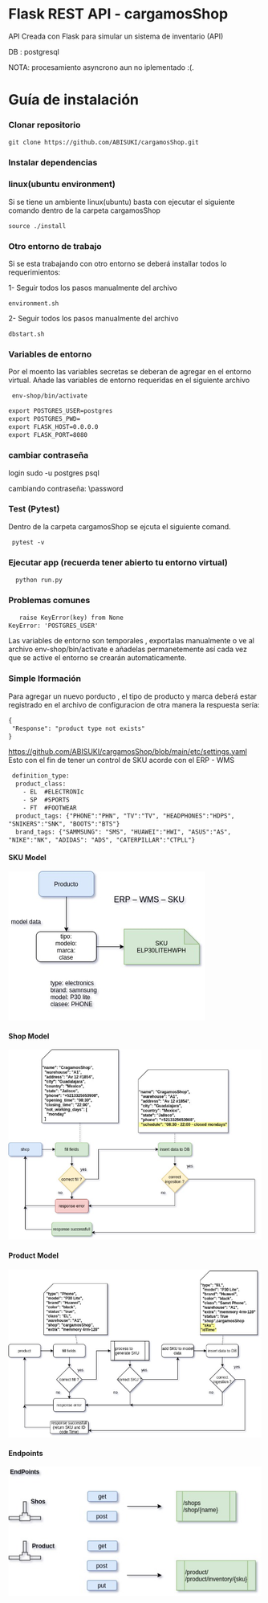 # Flask REST API - cargamosShop 
API Creada con Flask para simular un sistema de inventario (API)

DB : postgresql

NOTA: procesamiento asyncrono aun no iplementado :(.

# Guía de instalación
### Clonar repositorio

```
git clone https://github.com/ABISUKI/cargamosShop.git
```
### Instalar dependencias

  ### linux(ubuntu environment)
  Si se tiene un ambiente linux(ubuntu) basta con ejecutar el siguiente comando 
  dentro de la carpeta cargamosShop
  ```
  source ./install
```

  ### Otro entorno de trabajo
  Si se esta trabajando con otro entorno se deberá installar todos lo requerimientos:
  
  1- Seguir todos los pasos manualmente del archivo
  ```
  environment.sh
  ```
  2- Seguir todos los pasos manualmente del archivo
  ```
  dbstart.sh
  ```

### Variables de entorno
 Por el moento las variables secretas se deberan de agregar en el entorno virtual.
 Añade las variables de entorno requeridas en el siguiente archivo

 ```
  env-shop/bin/activate
  ```
  ```
  export POSTGRES_USER=postgres
export POSTGRES_PWD=
export FLASK_HOST=0.0.0.0
export FLASK_PORT=8080

  ```
### cambiar contraseña
login
sudo -u postgres psql

cambiando contraseña:
\password

### Test (Pytest)
 Dentro de la carpeta cargamosShop se ejcuta el siguiente comand.
 ```
  pytest -v
  ```
### Ejecutar app (recuerda tener abierto tu entorno virtual)
```
  python run.py
  ```

### Problemas comunes
```
   raise KeyError(key) from None
KeyError: 'POSTGRES_USER'

  ```
  Las variables de entorno son temporales , exportalas manualmente
  o ve al archivo env-shop/bin/activate e añadelas permanetemente
  así cada vez que se active el entorno se crearán automaticamente.


### Simple Iformación
 Para agregar un nuevo porducto , el tipo de producto  y marca deberá estar registrado en el archivo de configuracion 
 de otra manera la respuesta sería:
 
 ```
 {
  "Response": "product type not exists"
}

  ```
https://github.com/ABISUKI/cargamosShop/blob/main/etc/settings.yaml
Esto con el fin de tener un control de SKU acorde con el ERP - WMS
```
 definition_type:
  product_class:
    - EL  #ELECTRONIc
    - SP  #SPORTS
    - FT  #FOOTWEAR
  product_tags: {"PHONE":"PHN", "TV":"TV", "HEADPHONES":"HDPS", "SNIKERS":"SNK", "BOOTS":"BTS"}
  brand_tags: {"SAMMSUNG": "SMS", "HUAWEI":"HWI", "ASUS":"AS", "NIKE":"NK", "ADIDAS": "ADS", "CATERPILLAR":"CTPLL"}

  ```


#### SKU Model
![SKU model](https://github.com/ABISUKI/cargamosShop/blob/main/diagrams/producto-sku.jpg)

#### Shop Model
![Shop model](https://github.com/ABISUKI/cargamosShop/blob/main/diagrams/shopModel.jpg)

#### Product Model
![Porduct model](https://github.com/ABISUKI/cargamosShop/blob/main/diagrams/productModel.jpg)

#### Endpoints
![endpoints](https://github.com/ABISUKI/cargamosShop/blob/main/diagrams/endpoints.jpg)
